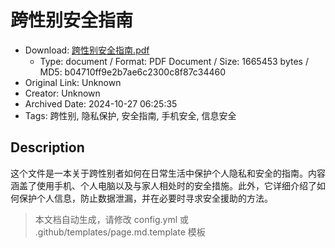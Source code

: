 # 跨性别安全指南

- Download: [跨性别安全指南.pdf](跨性别安全指南.pdf)
    - Type: document / Format: PDF Document / Size: 1665453 bytes / MD5: b04710ff9e2b7ae6c2300c8f87c34460
- Original Link: Unknown
- Creator: Unknown
- Archived Date: 2024-10-27 06:25:35
- Tags: 跨性别, 隐私保护, 安全指南, 手机安全, 信息安全

## Description

这个文件是一本关于跨性别者如何在日常生活中保护个人隐私和安全的指南。内容涵盖了使用手机、个人电脑以及与家人相处时的安全措施。此外，它详细介绍了如何保护个人信息，防止数据泄漏，并在必要时寻求安全援助的方法。

> 本文档自动生成，请修改 config.yml 或 .github/templates/page.md.template 模板
